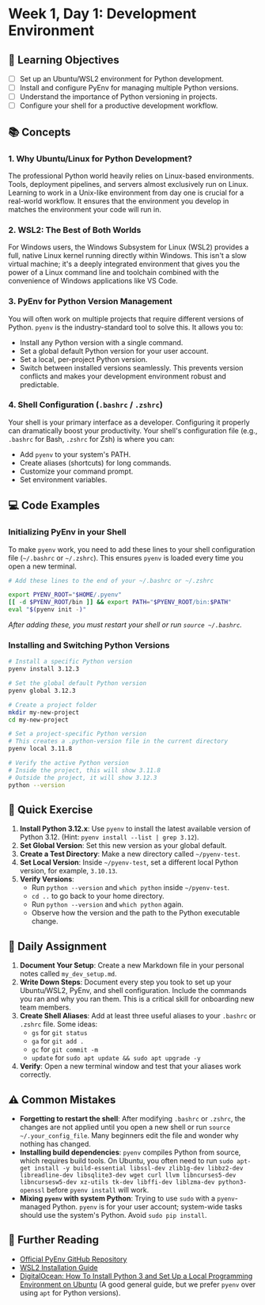 # Week 1, Day 1: Development Environment

## 🎯 Learning Objectives

- [ ] Set up an Ubuntu/WSL2 environment for Python development.
- [ ] Install and configure PyEnv for managing multiple Python versions.
- [ ] Understand the importance of Python versioning in projects.
- [ ] Configure your shell for a productive development workflow.

## 📚 Concepts

### 1. Why Ubuntu/Linux for Python Development?

The professional Python world heavily relies on Linux-based environments. Tools, deployment pipelines, and servers almost exclusively run on Linux. Learning to work in a Unix-like environment from day one is crucial for a real-world workflow. It ensures that the environment you develop in matches the environment your code will run in.

### 2. WSL2: The Best of Both Worlds

For Windows users, the Windows Subsystem for Linux (WSL2) provides a full, native Linux kernel running directly within Windows. This isn't a slow virtual machine; it's a deeply integrated environment that gives you the power of a Linux command line and toolchain combined with the convenience of Windows applications like VS Code.

### 3. PyEnv for Python Version Management

You will often work on multiple projects that require different versions of Python. `pyenv` is the industry-standard tool to solve this. It allows you to:

- Install any Python version with a single command.
- Set a global default Python version for your user account.
- Set a local, per-project Python version.
- Switch between installed versions seamlessly.
  This prevents version conflicts and makes your development environment robust and predictable.

### 4. Shell Configuration (`.bashrc` / `.zshrc`)

Your shell is your primary interface as a developer. Configuring it properly can dramatically boost your productivity. Your shell's configuration file (e.g., `.bashrc` for Bash, `.zshrc` for Zsh) is where you can:

- Add `pyenv` to your system's PATH.
- Create aliases (shortcuts) for long commands.
- Customize your command prompt.
- Set environment variables.

## 💻 Code Examples

### Initializing PyEnv in your Shell

To make `pyenv` work, you need to add these lines to your shell configuration file (`~/.bashrc` or `~/.zshrc`). This ensures `pyenv` is loaded every time you open a new terminal.

```bash
# Add these lines to the end of your ~/.bashrc or ~/.zshrc

export PYENV_ROOT="$HOME/.pyenv"
[[ -d $PYENV_ROOT/bin ]] && export PATH="$PYENV_ROOT/bin:$PATH"
eval "$(pyenv init -)"
```

_After adding these, you must restart your shell or run `source ~/.bashrc`._

### Installing and Switching Python Versions

```bash
# Install a specific Python version
pyenv install 3.12.3

# Set the global default Python version
pyenv global 3.12.3

# Create a project folder
mkdir my-new-project
cd my-new-project

# Set a project-specific Python version
# This creates a .python-version file in the current directory
pyenv local 3.11.8

# Verify the active Python version
# Inside the project, this will show 3.11.8
# Outside the project, it will show 3.12.3
python --version
```

## 🔹 Quick Exercise

1.  **Install Python 3.12.x**: Use `pyenv` to install the latest available version of Python 3.12. (Hint: `pyenv install --list | grep 3.12`).
2.  **Set Global Version**: Set this new version as your global default.
3.  **Create a Test Directory**: Make a new directory called `~/pyenv-test`.
4.  **Set Local Version**: Inside `~/pyenv-test`, set a different local Python version, for example, `3.10.13`.
5.  **Verify Versions**:
    - Run `python --version` and `which python` inside `~/pyenv-test`.
    - `cd ..` to go back to your home directory.
    - Run `python --version` and `which python` again.
    - Observe how the version and the path to the Python executable change.

## 📝 Daily Assignment

1.  **Document Your Setup**: Create a new Markdown file in your personal notes called `my_dev_setup.md`.
2.  **Write Down Steps**: Document every step you took to set up your Ubuntu/WSL2, PyEnv, and shell configuration. Include the commands you ran and why you ran them. This is a critical skill for onboarding new team members.
3.  **Create Shell Aliases**: Add at least three useful aliases to your `.bashrc` or `.zshrc` file. Some ideas:
    - `gs` for `git status`
    - `ga` for `git add .`
    - `gc` for `git commit -m`
    - `update` for `sudo apt update && sudo apt upgrade -y`
4.  **Verify**: Open a new terminal window and test that your aliases work correctly.

## ⚠️ Common Mistakes

- **Forgetting to restart the shell**: After modifying `.bashrc` or `.zshrc`, the changes are not applied until you open a new shell or run `source ~/.your_config_file`. Many beginners edit the file and wonder why nothing has changed.
- **Installing build dependencies**: `pyenv` compiles Python from source, which requires build tools. On Ubuntu, you often need to run `sudo apt-get install -y build-essential libssl-dev zlib1g-dev libbz2-dev libreadline-dev libsqlite3-dev wget curl llvm libncurses5-dev libncursesw5-dev xz-utils tk-dev libffi-dev liblzma-dev python3-openssl` before `pyenv install` will work.
- **Mixing `pyenv` with system Python**: Trying to use `sudo` with a `pyenv`-managed Python. `pyenv` is for your user account; system-wide tasks should use the system's Python. Avoid `sudo pip install`.

## 📖 Further Reading

- [Official PyEnv GitHub Repository](https://github.com/pyenv/pyenv)
- [WSL2 Installation Guide](https://learn.microsoft.com/en-us/windows/wsl/install)
- [DigitalOcean: How To Install Python 3 and Set Up a Local Programming Environment on Ubuntu](https://www.digitalocean.com/community/tutorials/how-to-install-python-3-and-set-up-a-local-programming-environment-on-ubuntu-22-04) (A good general guide, but we prefer `pyenv` over using `apt` for Python versions).

